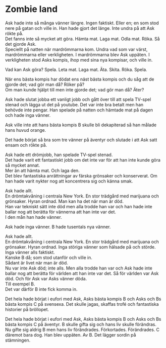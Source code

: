 # Zombie land

Ask hade inte så många vänner längre. Ingen faktiskt. Eller en; en som stod nere på gatan och ville in. Han hade gjort det länge. Inte undra på att Ask rökte på.  
Det fanns inte så mycket att göra. Hämta mat. Laga mat. Odla mat. Röka. Så det gjorde Ask.  
Speciellt på natten när mardrömmarna kom. Undra vad som var värst, mardrömmarna eller verkligheten. I mardrömmarna blev Ask uppäten. I verkligheten stod Asks kompis, ihop med sina nya kompisar, och ville in.

Vad kan Ask göra? Spela. Leta mat. Laga mat. Äta. Skita. Röka. Spela.

När ens bästa kompis har dödat ens näst bästa kompis och du såg att de gjorde det; vad gör man då? Röker på?  
Om man kunde hjälpt till men inte gjorde det; vad gör man då? Äter?

Ask hade slutat jobba ett vanligt jobb och gått över till att spela TV-spel stenad och lägga ut det på youtube. Det var inte bra betalt men han behövde inte pengar. Han spelade på natten och hämtade mat på dagen och hade inga vänner.

Ask ville inte att hans bästa kompis B skulle bli dekapiterad så han målade hans huvud orange.

Det hade börjat så bra som tre vänner på äventyr och slutade i att Ask satt ensam och rökte på.

Ask hade ett drömjobb, han spelade TV-spel stenad.  
Det hade varit ett fantastiskt jobb om det inte var för att han inte kunde göra så mycket annat.  
Mer än att hämta mat. Och laga den.  
Det blev fantastiska anrättningar av färska grönsaker och konserverat. Om han hade varit nykter nog att koncentrera sig och känna smak.

Ask hade allt.  
En drömtakvåning i centrala New York. En stor trädgård med marijuana och grönsaker. Hyran ordnad. Man kan ha det när man är död.  
Han var tekniskt sätt inte död men alla trodde han var och han hade inte ballar nog att berätta för vännerna att han inte var det.  
I den mån han hade vänner.

Ask hade inga vänner. B hade tusentals nya vänner.

Ask hade allt.  
En drömtakvåning i centrala New York. En stor trädgård med marijuana och grönsaker. Hyran ordnad. Inga störiga vänner som hälsade på och störde.  
Inga vänner alls faktiskt.  
Kanske B då; som stod utanför och ville in.  
Sådant är livet när man är död.  
Nu var inte Ask död; inte alls. Men alla trodde han var och Ask hade inte ballar nog att berätta för världen att han inte var det. Så för världen var Ask död. Och för Ask var Asks vänner döda.  
Till exempel B.  
Det var därför B inte fick komma in.

Det hela hade börjat i eufori med Ask, Asks bästa kompis B och Asks och Bs bästa kompis C på svensexa. Det skulle jagas, skaffas trofé och fantastiska historier på bröllopet.

Det hela hade börjat i eufori med Ask, Asks bästa kompis B och Asks och Bs bästa kompis C på äventyr. B skulle gifta sig och hans liv skulle förändras. Nu gifte sig aldrig B men hans liv förändrades. Förkortades. Förändrades. C däremot bara dog. Han blev uppäten. Av B. Det lägger sordin på stämningen.
